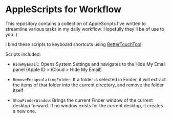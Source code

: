 # AppleScripts for Workflow

This repository contains a collection of AppleScripts I’ve written to streamline various tasks in my daily workflow. Hopefully they'll be of use to you :)

I bind these scripts to keyboard shortcuts using [BetterTouchTool](https://folivora.ai)

Scripts included:

- `HideMyEmail`: Opens System Settings and navigates to the Hide My Email panel (Apple ID > iCloud > Hide My Email)

- `RemoveEncapsulatingFolder`: If a folder is selected in Finder, it will extract the items of that folder into the current directory, and remove the folder itself

- `ShowFinderWindow`: Brings the current Finder window of the current desktop forward. If no window exists for the current desktop, it creates a new one.
